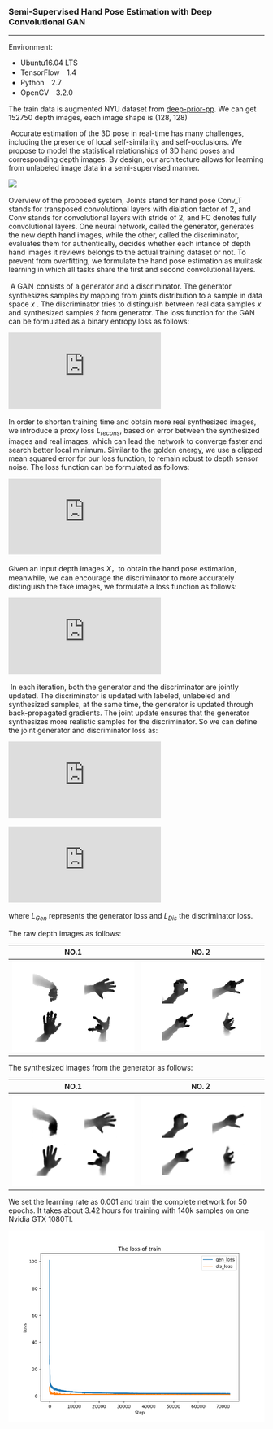 ​	

### 	                                          Semi-Supervised Hand Pose Estimation with Deep Convolutional GAN
___


Environment:

- Ubuntu16.04 LTS
- TensorFlow　1.4
- Python　2.7
- OpenCV　3.2.0


The train data is augmented NYU dataset from [deep-prior-pp](https://github.com/moberweger/deep-prior-pp). We can get 152750 depth images, each image shape is (128, 128)

​	Accurate estimation of the 3D pose in real-time has many challenges, including the presence of local self-similarity and self-occlusions. We propose to model the statistical relationships of 3D hand poses and corresponding depth images. By design, our architecture allows for learning from unlabeled image data in a semi-supervised manner. 

![](http://ww1.sinaimg.cn/large/006zLtEmgy1fsgcj3yt27j31v70xyjun.jpg)

Overview of the proposed system, Joints stand for hand pose Conv_T stands for transposed convolutional layers with dialation factor of 2, and Conv stands for convolutional layers with stride of 2, and FC denotes fully convolutional layers. One neural network, called the generator, generates the new depth hand  images, while the other, called the discriminator, evaluates them for authentically, decides whether each intance of depth hand images it reviews belongs to the actual training dataset or not. To prevent from overfitting, we formulate the hand pose estimation as mulitask learning in which all tasks share the first and second convolutional layers.

​	A GAＮ consists of  a generator and a discriminator. The generator synthesizes samples by  mapping from joints distribution to a sample in data space $x$ . The discriminator tries to distinguish between real data samples $x$ and synthesized samples $\hat x$ from generator. The loss function for the GAN can be formulated as a binary entropy loss as follows:                               

![](http://latex.codecogs.com/gif.latex?%24%24%7B%7B%5Ctext%7BL%7D%7D_%7Bgan%7D%7D%3D%5Clog%20%28Dis%28x%29%29&plus;%5Clog%20%281-Dis%28Gen%28J%29%29%29%20%24%24)

In order to shorten training time and obtain more real synthesized images, we introduce a  proxy loss $L_{recons}​$, based  on error between the synthesized images and real images, which can lead the network to converge faster and search better local minimum. Similar to the golden energy, we use a clipped mean squared error for our loss function, to remain robust to depth sensor noise. The loss function can be formulated as follows: 

![](http://latex.codecogs.com/gif.latex?%24%24%5Ctext%7BL%7D_%7Brecons%7D%3D%5Cfrac%7B1%7D%7BN%7D%5Csum%5Climits_%7Bi%7D%5E%7BN%7D%7B%5Cmax%28%7C%7C%7Bx%5E%7B%28i%29%7D%7D-Gen%28J%5E%7B%28i%29%7D%29%7C%7C%5E2%2C%5Ctau%20%29%7D%20%24%24)

   Given an input depth images $X$，to obtain the hand pose estimation, meanwhile, we can encourage the discriminator to more accurately distinguish the fake images, we formulate a loss function as follows:

![](http://latex.codecogs.com/gif.latex?%24%24%7B%7B%5Ctext%7BL%7D%7D_%7BJ%7D%7D%3D%5Cfrac%7B1%7D%7BN%7D%5Csum%5Climits_%7Bi%7D%5E%7BN%7D%7B%7C%7CDis%28%7B%7BX%7D%5E%7B%28i%29%7D%7D%29-%28J%29%7C%7B%7B%7C%7D%5E%7B2%7D%7D%7D%24%24)

​	In each iteration, both the generator and the discriminator are jointly updated. The discriminator is updated with labeled, unlabeled and synthesized samples, at the same time, the generator is updated through back-propagated gradients. The joint update ensures that the generator synthesizes more realistic samples for the discriminator. So we can define the joint generator and discriminator loss as:

![](http://latex.codecogs.com/gif.latex?%24%24%7B%5Ctext%7BL%7D%7D_%7BGen%7D%3DL_%7Brecons%7D-%7BL%7D_%7Bgan%7D%24%24)

![](http://latex.codecogs.com/gif.latex?%24%24%7B%7B%5Ctext%7BL%7D%7D_%7BDis%7D%7D%3D%7B%7BL%7D_%7BJ%7D%7D&plus;%7B%7BL%7D_%7B%5Ctext%7Bgan%7D%7D%7D%24%24)

where $L_{Gen}$ represents the generator loss and $L_{Dis}$ the discriminator loss.

The raw depth images as follows:

|      NO.1           |        NO.２   |
| :-----------------: | :--------------: |
| ![](results/raw_images/49_1200.png) | ![](results/raw_images/49_1400.png)|

The synthesized images from the generator as follows:

|      NO.1           |        NO.２   |
| :-----------------: | :--------------: |
| ![](results/gen_images/49_1200.png) | ![](results/gen_images/49_1400.png)|

We set the learning rate as 0.001 and train the complete network for 50 epochs. It takes about 3.42 hours for training with 140k samples on one Nvidia GTX 1080TI.

![](results/loss_curve.png)

